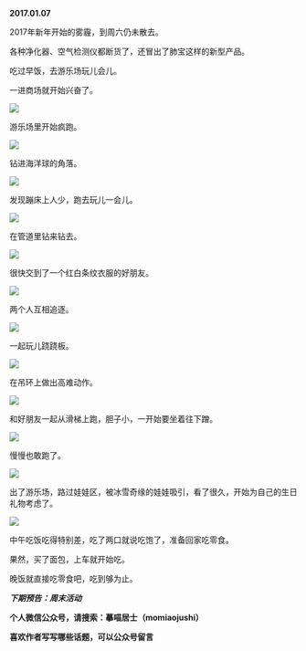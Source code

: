 
          
            
**2017.01.07**

2017年新年开始的雾霾，到周六仍未散去。

各种净化器、空气检测仪都断货了，还冒出了肺宝这样的新型产品。

吃过早饭，去游乐场玩儿会儿。

一进商场就开始兴奋了。




![](img/51001-1facfd493ae828d1.jpg)




游乐场里开始疯跑。




![](img/51001-96e41bc1acbe7459.jpg)




钻进海洋球的角落。




![](img/51001-6c546efe39065f9e.jpg)




发现蹦床上人少，跑去玩儿一会儿。




![](img/51001-db8702539fe76c83.jpg)




在管道里钻来钻去。




![](img/51001-d291b90e1bf1a3e6.jpg)




很快交到了一个红白条纹衣服的好朋友。




![](img/51001-9dd573f0f68f4862.jpg)




两个人互相追逐。




![](img/51001-e823c3cbc2e57a13.jpg)




一起玩儿跷跷板。




![](img/51001-33fc9baace97eb38.jpg)




在吊环上做出高难动作。




![](img/51001-bbe9eaf7673aaa96.jpg)




和好朋友一起从滑梯上跑，胆子小，一开始要坐着往下蹭。




![](img/51001-a435ce44d94b4c9d.jpg)




慢慢也敢跑了。




![](img/51001-4798a4b10f1c92c9.jpg)




出了游乐场，路过娃娃区，被冰雪奇缘的娃娃吸引，看了很久，开始为自己的生日礼物考虑了。




![](img/51001-f96ee56b525cad84.jpg)




中午吃饭吃得特别差，吃了两口就说吃饱了，准备回家吃零食。

果然，买了面包，上车就开始吃。

晚饭就直接吃零食吧，吃到够为止。


***下期预告：周末活动***


**个人微信公众号，请搜索：摹喵居士（momiaojushi）**

**喜欢作者写写哪些话题，可以公众号留言**

          
        